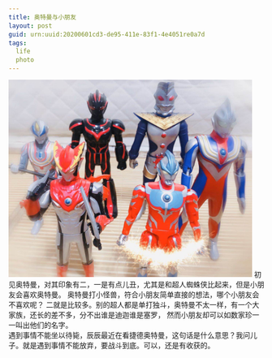 ```yaml
---
title: 奥特曼与小朋友
layout: post
guid: urn:uuid:20200601cd3-de95-411e-83f1-4e4051re0a7d
tags:
  life 
  photo
---
```

<img src="/media/files/2020/atm.jpg"  width="480"/>
初见奥特曼，对其印象有二，一是有点儿丑，尤其是和超人蜘蛛侠比起来，但是小朋友会喜欢奥特曼。
奥特曼打小怪兽，符合小朋友简单直接的想法，哪个小朋友会不喜欢呢？
二就是比较多。别的超人都是单打独斗，奥特曼不太一样，有一个大家族，还长的差不多，分不出谁是迪迦谁是塞罗，
然而小朋友却可以如数家珍一一叫出他们的名字。<br />
遇到事情不能坐以待毙，辰辰最近在看捷德奥特曼，这句话是什么意思？我问儿子。就是遇到事情不能放弃，要战斗到底。可以，还是有收获的。<br />
